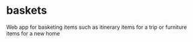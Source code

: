 # baskets
Web app for basketing items such as itinerary items for a trip or furniture items for a new home
